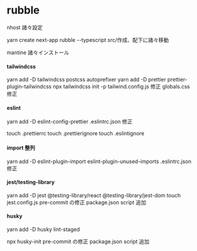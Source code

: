 # rubble

nhost 諸々設定

yarn create next-app rubble --typescript
src/作成、配下に諸々移動

mantine 諸々インストール

#### tailwindcss

yarn add -D tailwindcss postcss autoprefixer
yarn add -D prettier prettier-plugin-tailwindcss
npx tailwindcss init -p
tailwind.config.js 修正
globals.css 修正

#### eslint

yarn add -D eslint-config-prettier
.eslintrc.json 修正

touch .prettierrc
touch .prettierignore
touch .eslintignore

#### import 整列

yarn add -D eslint-plugin-import eslint-plugin-unused-imports
.eslintrc.json 修正

#### jest/testing-library

yarn add -D jest @testing-library/react @testing-library/jest-dom
touch jest.config.js
pre-commit の修正
package.json script 追加

#### husky

yarn add -D husky lint-staged

npx husky-init
pre-commit の修正
package.json script 追加
